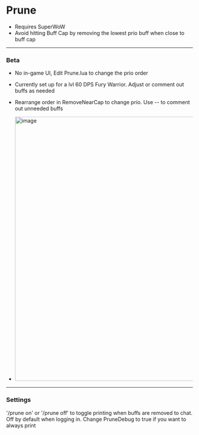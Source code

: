# Prune
* Requires SuperWoW
* Avoid hitting Buff Cap by removing the lowest prio buff when close to buff cap
___

### Beta

* No in-game UI, Edit Prune.lua to change the prio order
* Currently set up for a lvl 60 DPS Fury Warrior. Adjust or comment out buffs as needed
* Rearrange order in RemoveNearCap to change prio. Use -- to comment out unneeded buffs
 
* <img width="630" height="714" alt="image" src="https://github.com/user-attachments/assets/36125652-9351-4c7e-b553-b3c75818a7ae" />

___

### Settings

'/prune on' or '/prune off' to toggle printing when buffs are removed to chat. Off by default when logging in. Change PruneDebug to true if you want to always print



